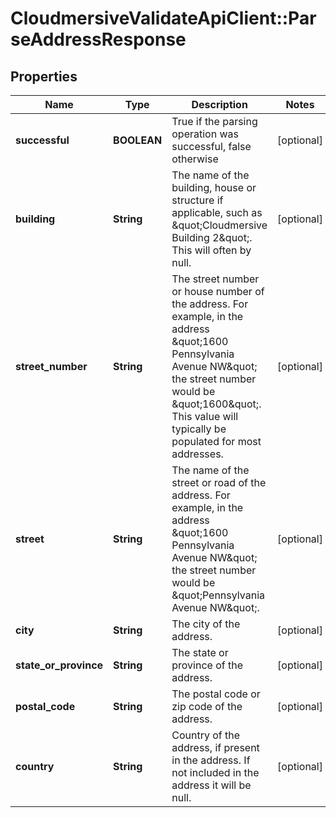 # CloudmersiveValidateApiClient::ParseAddressResponse

## Properties
Name | Type | Description | Notes
------------ | ------------- | ------------- | -------------
**successful** | **BOOLEAN** | True if the parsing operation was successful, false otherwise | [optional] 
**building** | **String** | The name of the building, house or structure if applicable, such as \&quot;Cloudmersive Building 2\&quot;.  This will often by null. | [optional] 
**street_number** | **String** | The street number or house number of the address.  For example, in the address \&quot;1600 Pennsylvania Avenue NW\&quot; the street number would be \&quot;1600\&quot;.  This value will typically be populated for most addresses. | [optional] 
**street** | **String** | The name of the street or road of the address.  For example, in the address \&quot;1600 Pennsylvania Avenue NW\&quot; the street number would be \&quot;Pennsylvania Avenue NW\&quot;. | [optional] 
**city** | **String** | The city of the address. | [optional] 
**state_or_province** | **String** | The state or province of the address. | [optional] 
**postal_code** | **String** | The postal code or zip code of the address. | [optional] 
**country** | **String** | Country of the address, if present in the address.  If not included in the address it will be null. | [optional] 


